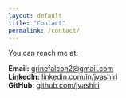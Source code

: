 ```yaml
---
layout: default
title: "Contact"
permalink: /contact/
---
```


You can reach me at:

**Email:** grinefalcon2@gmail.com  
**LinkedIn:** [linkedin.com/in/jvashiri](https://linkedin.com/in/jvashiri)  
**GitHub:** [github.com/jvashiri](https://github.com/vashirij)


